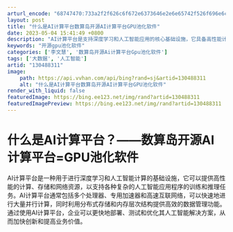```yaml
---
arturl_encode: "68747470:733a2f2f626c6f672e6373646e2e6e65742f526f696e6c692f:61727469636c652f64657461696c732f313330343838333131"
layout: post
title: "什么是AI计算平台数算岛开源AI计算平台GPU池化软件"
date: 2023-05-04 15:41:49 +0800
description: "AI计算平台是支持深度学习和人工智能应用的核心基础设施，它具备高性能计算、存储和网络资源，集成多处理"
keywords: "开源gpu池化软件"
categories: ['李文慧', '数算岛开源Ai计算平台Gpu池化软件']
tags: ['大数据', '人工智能']
artid: "130488311"
image:
    path: https://api.vvhan.com/api/bing?rand=sj&artid=130488311
    alt: "什么是AI计算平台数算岛开源AI计算平台GPU池化软件"
render_with_liquid: false
featuredImage: https://bing.ee123.net/img/rand?artid=130488311
featuredImagePreview: https://bing.ee123.net/img/rand?artid=130488311
---
```


# 什么是AI计算平台？——数算岛开源AI计算平台=GPU池化软件

AI计算平台是一种用于进行深度学习和人工智能计算的基础设施，它可以提供高性能的计算、存储和网络资源，以支持各种复杂的人工智能应用程序的训练和推理任务。AI计算平台通常包括多个处理器、专用加速器和高速互联网络，可以快速地进行大量并行计算，同时利用分布式存储和内存层次结构提供高效的数据管理功能。通过使用AI计算平台，企业可以更快地部署、测试和优化其人工智能解决方案，从而加快创新和提高业务价值。